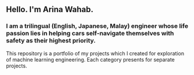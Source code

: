 ## Hello. I'm Arina Wahab.

### I am a trilingual (English, Japanese, Malay) engineer whose life passion lies in helping cars self-navigate themselves with safety as their highest priority.

This repository is a portfolio of my projects which I created for exploration of machine learning engineering. 
Each category presents for separate projects.


